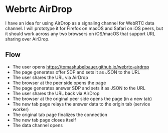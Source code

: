 # Webrtc AirDrop

I have an idea for using AirDrop as a signaling channel for WebRTC data channel.
I will prototype it for Firefox on macOS and Safari on iOS peers, but it should
work across any two browsers on iOS/macOS that support URL sharing over AirDrop.

## Flow

- The user opens https://tomashubelbauer.github.io/webrtc-airdrop
- The page generates offer SDP and sets it as JSON to the URL
- The user shares the URL via AirDrop
- The browser at the peer side opens the page
- The page generates answer SDP and sets it as JSON to the URL
- The user shares the URL back via AirDrop
- The browser at the original peer side opens the page (in a new tab)
- The new tab page relays the answer data to the origin tab (service worker)
- The original tab page finalizes the connection
- The new tab page closes itself
- The data channel opens
